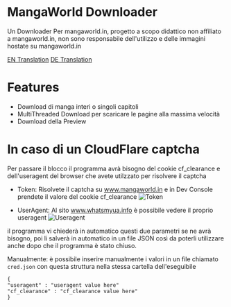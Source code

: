# MangaWorld Downloader 
Un Downloader Per mangaworld.in,
progetto a scopo didattico non affiliato a mangaworld.in, non sono responsabile dell'utilizzo e delle immagini hostate su mangaworld.in

[EN Translation](README.md)
[DE Translation](README_DE.md)

# Features
- Download di manga interi o singoli capitoli
- MultiThreaded Download per scaricare le pagine alla massima velocità
- Download della Preview

# In caso di un CloudFlare captcha
Per passare il blocco il programma avrà bisogno del cookie cf_clearance e dell'useragent del browser che avete utilzzato per risolvere il captcha

- Token: Risolvete il captcha su www.mangaworld.in e in Dev Console prendete il valore del cookie cf_clearance 
  ![Token](https://i.imgur.com/HYUu0M0.png)
  
- UserAgent: Al sito www.whatsmyua.info è possibile vedere il proprio useragent
  ![Useragent](https://i.imgur.com/nZZfCt1.png)
  
il programma vi chiederà in automatico questi due parametri se ne avrà bisogno, poi li salverà in automatico in un file JSON così da poterli utilizzare 
anche dopo che il programma è stato chiuso.

Manualmente: è possibile inserire manualmente i valori in un file chiamato `cred.json` con questa struttura nella stessa cartella dell'eseguibile

```
{
"useragent" : "useragent value here"
"cf_clearance" : "cf_clearance value here"
}
```

